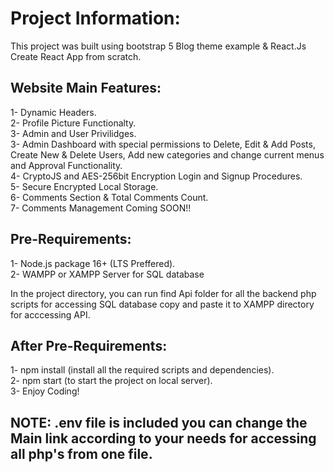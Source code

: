 # Project Information:

This project was built using bootstrap 5 Blog theme example & React.Js Create React App from scratch.

## Website Main Features: 

1- Dynamic Headers.\
2- Profile Picture Functionalty.\
3- Admin and User Privilidges.\
3- Admin Dashboard with special permissions to Delete, Edit & Add Posts, Create New & Delete Users, Add new categories and change current menus and Approval Functionality.\
4- CryptoJS and AES-256bit Encryption Login and Signup Procedures.\
5- Secure Encrypted Local Storage.\
6- Comments Section & Total Comments Count.\
7- Comments Management Coming SOON!!

## Pre-Requirements:

1- Node.js package 16+ (LTS Preffered).\
2- WAMPP or XAMPP Server for SQL database

In the project directory, you can run find Api folder for all the backend php scripts for accessing SQL database copy and paste it to XAMPP directory for acccessing API.

## After Pre-Requirements:

1- npm install (install all the required scripts and dependencies).\
2- npm start (to start the project on local server).\
3- Enjoy Coding!

## NOTE: .env file is included you can change the Main link according to your needs for accessing all php's from one file.


